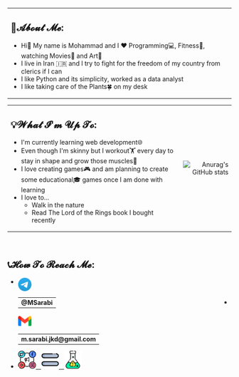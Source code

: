 <table>
<tr><td>

## 🤵𝓐𝓫𝓸𝓾𝓽 𝓜𝓮:
- Hi👋 My name is Mohammad and I ❤️ Programming💻, Fitness🏃, watching Movies🎥 and Art🎨
- I live in Iran 🇮🇷 and I try to fight for the freedom of my country from clerics if I can
- I like Python and its simplicity, worked as a data analyst
- I like taking care of the Plants🍀 on my desk

</td></tr>
</table>

<div align="center">
<table>
<tr>
<td>

## 💡𝓦𝓱𝓪𝓽 𝓘'𝓶 𝓤𝓹 𝓣𝓸:
- I'm currently learning web development🌐
- Even though I'm skinny but I workout🏋️ every day to stay in shape and grow those muscles💪
- I love creating games🎮 and am planning to create some educational🎓 games once I am done with learning
- I love to...
  - Walk in the nature
  - Read The Lord of the Rings book I bought recently

</td>
<td>
<div align="right">

![Anurag's GitHub stats](https://github-readme-stats.vercel.app/api?username=m-sarabi&show_icons=true&count_private=true&hide=prs&rank_icon=percentile&line_height=20&title_color=7A7ADB&icon_color=2234AE&text_color=D3D3D3&bg_color=0,000000,130F40)

</div>
</td>
</tr>
</table>
</div>
<br>
<footer>

## 📞𝓗𝓸𝔀 𝓣𝓸 𝓡𝓮𝓪𝓬𝓱 𝓜𝓮:

- [<img src="https://raw.githubusercontent.com/m-sarabi/m-sarabi/main/Media/telegram.png" width="30em" align="left"><table align="left"><tr><td><b>@MSarabi</b></td></tr></table>](https://t.me/MSarabi)
<hr>

- [<img src="https://raw.githubusercontent.com/m-sarabi/m-sarabi/main/Media/gmail.png" width="30em" align="left"><table align="left"><tr><td><b>m.sarabi.jkd@gmail.com</b></td></tr></table>](mailto:m.sarabi.jkd@gmail.com)
<hr>

- [<img src="https://raw.githubusercontent.com/m-sarabi/m-sarabi/main/Media/social-media.png" width="40em">&nbsp;&nbsp;&nbsp;<img src="https://raw.githubusercontent.com/m-sarabi/m-sarabi/main/Media/equal.png" width="40em">&nbsp;&nbsp;&nbsp;<img src="https://raw.githubusercontent.com/m-sarabi/m-sarabi/main/Media/flask.png" width="40em">](https://www.youtube.com/watch?v=bCeWncuIfoc)

</footer>
